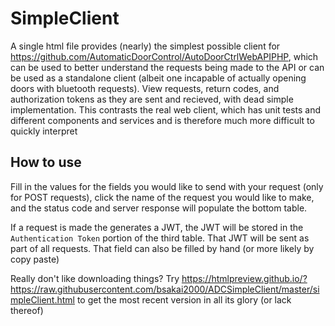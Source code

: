 # SimpleClient
A single html file provides (nearly) the simplest possible client for https://github.com/AutomaticDoorControl/AutoDoorCtrlWebAPIPHP, which can be used to better understand the requests being made to the API or can be used as a standalone client (albeit one incapable of actually opening doors with bluetooth requests). View requests, return codes, and authorization tokens as they are sent and recieved, with dead simple implementation. This contrasts the real web client, which has unit tests and different components and services and is therefore much more difficult to quickly interpret

## How to use
Fill in the values for the fields you would like to send with your request (only for POST requests), click the name of the request you would like to make, and the status code and server response will populate the bottom table.

If a request is made the generates a JWT, the JWT will be stored in the `Authentication Token` portion of the third table. That JWT will be sent as part of all requests. That field can also be filled by hand (or more likely by copy paste)

Really don't like downloading things? Try https://htmlpreview.github.io/?https://raw.githubusercontent.com/bsakai2000/ADCSimpleClient/master/simpleClient.html to get the most recent version in all its glory (or lack thereof)
